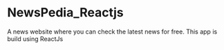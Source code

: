 # NewsPedia_Reactjs
A news website where you can check the latest news for free. This app is build using ReactJs
